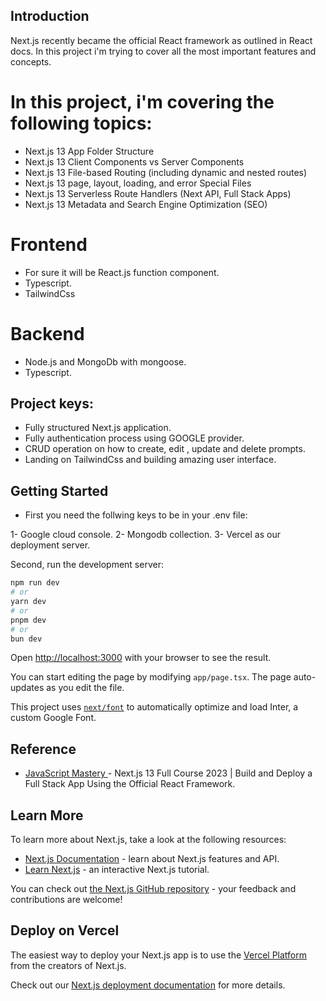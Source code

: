 ## Introduction

Next.js recently became the official React framework as outlined in React docs.
In this project i'm trying to cover all the most important features and concepts.

# In this project, i'm covering the following topics:

- Next.js 13 App Folder Structure
- Next.js 13 Client Components vs Server Components
- Next.js 13 File-based Routing (including dynamic and nested routes)
- Next.js 13 page, layout, loading, and error Special Files
- Next.js 13 Serverless Route Handlers (Next API, Full Stack Apps)
- Next.js 13 Metadata and Search Engine Optimization (SEO)

# Frontend 

- For sure it will be React.js function component.
- Typescript.
- TailwindCss

# Backend 

- Node.js and MongoDb with mongoose.
- Typescript.

## Project keys: 

- Fully structured Next.js application. 
- Fully authentication process using GOOGLE provider. 
- CRUD operation on how to create, edit , update and delete prompts. 
- Landing on TailwindCss and building amazing user interface.  

## Getting Started


- First you need the follwing keys to be in your .env file: 

1- Google cloud console. 
2- Mongodb collection. 
3- Vercel as our deployment server.


Second, run the development server:

```bash
npm run dev
# or
yarn dev
# or
pnpm dev
# or
bun dev
```

Open [http://localhost:3000](http://localhost:3000) with your browser to see the result.

You can start editing the page by modifying `app/page.tsx`. The page auto-updates as you edit the file.

This project uses [`next/font`](https://nextjs.org/docs/basic-features/font-optimization) to automatically optimize and load Inter, a custom Google Font.


## Reference 

- [JavaScript Mastery ](https://github.com/adrianhajdin/project_next_13_ai_prompt_sharing) - Next.js 13 Full Course 2023 | Build and Deploy a Full Stack App Using the Official React Framework.


## Learn More

To learn more about Next.js, take a look at the following resources:

- [Next.js Documentation](https://nextjs.org/docs) - learn about Next.js features and API.
- [Learn Next.js](https://nextjs.org/learn) - an interactive Next.js tutorial.

You can check out [the Next.js GitHub repository](https://github.com/vercel/next.js/) - your feedback and contributions are welcome!

## Deploy on Vercel

The easiest way to deploy your Next.js app is to use the [Vercel Platform](https://vercel.com/new?utm_medium=default-template&filter=next.js&utm_source=create-next-app&utm_campaign=create-next-app-readme) from the creators of Next.js.

Check out our [Next.js deployment documentation](https://nextjs.org/docs/deployment) for more details.
